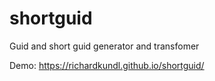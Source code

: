 # shortguid
Guid and short guid generator and transfomer

Demo: https://richardkundl.github.io/shortguid/
